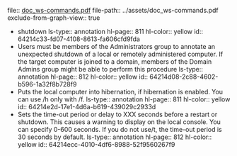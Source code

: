 file:: [doc_ws-commands.pdf](../assets/doc_ws-commands.pdf)
file-path:: ../assets/doc_ws-commands.pdf
exclude-from-graph-view:: true

- shutdown
  ls-type:: annotation
  hl-page:: 811
  hl-color:: yellow
  id:: 64214c33-fd07-4108-8613-fa606cfd9fda
- Users must be members of the Administrators group to annotate an unexpected shutdown of a local or remotely administered computer. If the target computer is joined to a domain, members of the Domain Admins group might be able to perform this procedure
  ls-type:: annotation
  hl-page:: 812
  hl-color:: yellow
  id:: 64214d08-2c88-4602-b596-1a32f8b728f9
- Puts the local computer into hibernation, if hibernation is enabled. You can use /h only with /f.
  ls-type:: annotation
  hl-page:: 811
  hl-color:: yellow
  id:: 64214e2d-17e1-4d6a-b619-439029c2933d
- Sets the time-out period or delay to XXX seconds before a restart or shutdown. This causes a warning to display on the local console. You can specify 0-600 seconds. If you do not use/t, the time-out period is 30 seconds by default.
  ls-type:: annotation
  hl-page:: 812
  hl-color:: yellow
  id:: 64214ecc-4010-4df6-8988-52f9560267f9